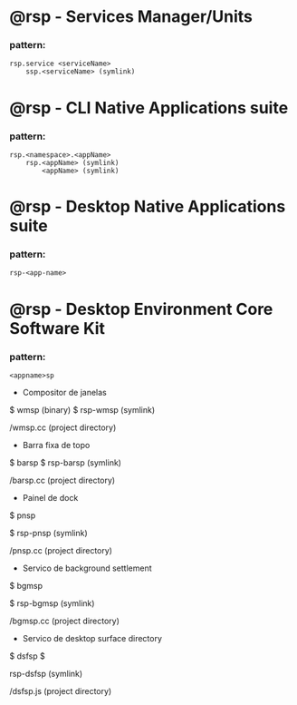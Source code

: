 # @rsp - Services Manager/Units

### pattern:

    rsp.service <serviceName>
        ssp.<serviceName> (symlink)

# @rsp - CLI Native Applications suite

### pattern:

    rsp.<namespace>.<appName>
        rsp.<appName> (symlink)
            <appName> (symlink)

# @rsp - Desktop Native Applications suite

### pattern:

    rsp-<app-name>

# @rsp - Desktop Environment Core Software Kit

### pattern:

    <appname>sp

- Compositor de janelas

$ wmsp (binary)
$ rsp-wmsp (symlink)

/wmsp.cc (project directory)

- Barra fixa de topo

$ barsp
$ rsp-barsp (symlink)

/barsp.cc (project directory)

- Painel de dock

$ pnsp

$ rsp-pnsp (symlink)

/pnsp.cc (project directory)

- Servico de background settlement

$ bgmsp

$ rsp-bgmsp (symlink)

/bgmsp.cc (project directory)

- Servico de desktop surface directory

$ dsfsp
$

rsp-dsfsp (symlink)

/dsfsp.js (project directory)
